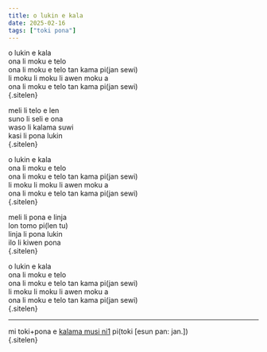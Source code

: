 ```yaml
---
title: o lukin e kala
date: 2025-02-16
tags: ["toki pona"]
---
```


o lukin e kala  
ona li moku e telo  
ona li moku e telo tan kama pi(jan sewi)  
li moku li moku li awen moku a  
ona li moku e telo tan kama pi(jan sewi)  
{.sitelen}

meli li telo e len  
suno li seli e ona  
waso li kalama suwi  
kasi li pona lukin  
{.sitelen}

o lukin e kala  
ona li moku e telo  
ona li moku e telo tan kama pi(jan sewi)  
li moku li moku li awen moku a  
ona li moku e telo tan kama pi(jan sewi)  
{.sitelen}

meli li pona e linja  
lon tomo pi(len tu)  
linja li pona lukin  
ilo li kiwen pona  
{.sitelen}

o lukin e kala  
ona li moku e telo  
ona li moku e telo tan kama pi(jan sewi)  
li moku li moku li awen moku a  
ona li moku e telo tan kama pi(jan sewi)  
{.sitelen}

---

mi toki+pona e [kalama musi ni1](https://www.youtube.com/watch?v=3oxdXV7eA3Q) pi(toki [esun pan: jan.])  
{.sitelen}
